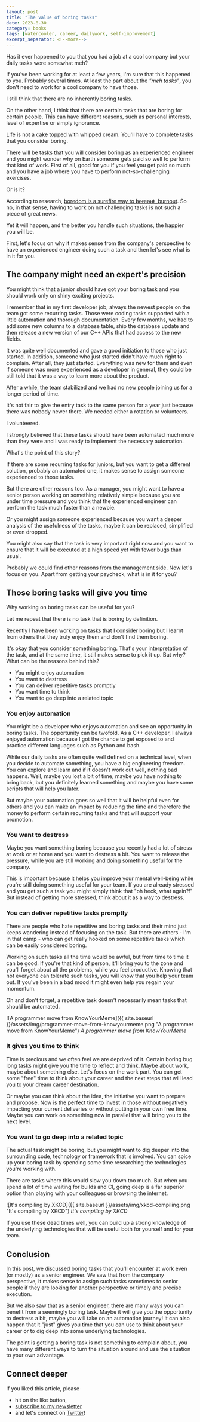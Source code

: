 ```yaml
---
layout: post
title: "The value of boring tasks"
date: 2023-8-30
category: books
tags: [watercooler, career, dailywork, self-improvement]
excerpt_separator: <!--more-->
---
```

Has it ever happened to you that you had a job at a cool company but your daily tasks were somewhat meh?

If you've been working for at least a few years, I'm sure that this happened to you. Probably several times. At least the part about the *"meh tasks"*, you don't need to work for a cool company to have those.

I still think that there are no inherently boring tasks.

On the other hand, I think that there are certain tasks that are boring for certain people. This can have different reasons, such as personal interests, level of expertise or simply ignorance.

Life is not a cake topped with whipped cream. You'll have to complete tasks that you consider boring.

There will be tasks that you will consider boring as an experienced engineer and you might wonder why on Earth someone gets paid so well to perform that kind of work. First of all, good for you if you feel you get paid so much and you have a job where you have to perform not-so-challenging exercises.

Or is it?

According to research, [boredom is a surefire way to ~~boreout~~, burnout](https://www.sandordargo.com/blog/2023/07/05/trip-report-cpp-on-sea-2023#my-favourite-ideas). So no, in that sense, having to work on not challenging tasks is not such a piece of great news.

Yet it will happen, and the better you handle such situations, the happier you will be.

First, let's focus on why it makes sense from the company's perspective to have an experienced engineer doing such a task and then let's see what is in it for you.

## The company might need an expert's precision

You might think that a junior should have got your boring task and you should work only on shiny exciting projects.

I remember that in my first developer job, always the newest people on the team got some recurring tasks. Those were coding tasks supported with a little automation and thorough documentation. Every few months, we had to add some new columns to a database table, ship the database update and then release a new version of our C++ APIs that had access to the new fields.

It was quite well documented and gave a good initiation to those who just started. In addition, someone who just started didn't have much right to complain. After all, they just started. Everything was new for them and even if someone was more experienced as a developer in general, they could be still told that it was a way to learn more about the product.

After a while, the team stabilized and we had no new people joining us for a longer period of time.

It's not fair to give the entry task to the same person for a year just because there was nobody newer there. We needed either a rotation or volunteers.

I volunteered.

I strongly believed that these tasks should have been automated much more than they were and I was ready to implement the necessary automation.

What's the point of this story?

If there are some recurring tasks for juniors, but you want to get a different solution, probably an automated one, it makes sense to assign someone experienced to those tasks.

But there are other reasons too. As a manager, you might want to have a senior person working on something relatively simple because you are under time pressure and you think that the experienced engineer can perform the task much faster than a newbie. 

Or you might assign someone experienced because you want a deeper analysis of the usefulness of the tasks, maybe it can be replaced, simplified or even dropped.

You might also say that the task is very important right now and you want to ensure that it will be executed at a high speed yet with fewer bugs than usual.

Probably we could find other reasons from the management side. Now let's focus on you. Apart from getting your paycheck, what is in it for you?

## Those boring tasks will give you time

Why working on boring tasks can be useful for you?

Let me repeat that there is no task that is boring by definition.

Recently I have been working on tasks that I consider boring but I learnt from others that they truly enjoy them and don't find them boring.

It's okay that you consider something boring. That's your interpretation of the task, and at the same time, it still makes sense to pick it up. But why? What can be the reasons behind this?

- You might enjoy automation
- You want to destress
- You can deliver repetitive tasks promptly
- You want time to think
- You want to go deep into a related topic

### You enjoy automation

You might be a developer who enjoys automation and see an opportunity in boring tasks. The opportunity can be twofold. As a C++ developer, I always enjoyed automation because I got the chance to get exposed to and practice different languages such as Python and bash.

While our daily tasks are often quite well defined on a technical level, when you decide to automate something, you have a big engineering freedom. You can explore and learn and if it doesn't work out well, nothing bad happens. Well, maybe you lost a bit of time, maybe you have nothing to bring back, but you definitely learned something and maybe you have some scripts that will help you later.

But maybe your automation goes so well that it will be helpful even for others and you can make an impact by reducing the time and therefore the money to perform certain recurring tasks and that will support your promotion.

### You want to destress

Maybe you want something boring because you recently had a lot of stress at work or at home and you want to destress a bit. You want to release the pressure, while you are still working and doing something useful for the company.

This is important because it helps you improve your mental well-being while you're still doing something useful for your team. If you are already stressed and you get such a task you might simply think that "oh heck, what again?!" But instead of getting more stressed, think about it as a way to destress.

### You can deliver repetitive tasks promptly

There are people who hate repetitive and boring tasks and their mind just keeps wandering instead of focusing on the task. But there are others - I'm in that camp - who can get really hooked on some repetitive tasks which can be easily considered boring.

Working on such tasks all the time would be awful, but from time to time it can be good. If you're that kind of person, it'll bring you to the zone and you'll forget about all the problems, while you feel productive. Knowing that not everyone can tolerate such tasks, you will know that you help your team out. If you've been in a bad mood it might even help you regain your momentum.

Oh and don't forget, a repetitive task doesn't necessarily mean tasks that should be automated.

![A programmer move from KnowYourMeme]({{ site.baseurl }}/assets/img/programmer-move-from-knowyourmeme.png "A programmer move from KnowYourMeme")
_A programmer move from KnowYourMeme_


### It gives you time to think

Time is precious and we often feel we are deprived of it. Certain boring bug long tasks might give you the time to reflect and think. Maybe about work, maybe about something else. Let's focus on the work part. You can get some "free" time to think about your career and the next steps that will lead you to your dream career destination.

Or maybe you can think about the idea, the initiative you want to prepare and propose. Now is the perfect time to invest in those without negatively impacting your current deliveries or without putting in your own free time. Maybe you can work on something now in parallel that will bring you to the next level.

### You want to go deep into a related topic

The actual task might be boring, but you might want to dig deeper into the surrounding code, technology or framework that is involved. You can spice up your boring task by spending some time researching the technologies you're working with.

There are tasks where this would slow you down too much. But when you spend a lot of time waiting for builds and CI, going deep is a far superior option than playing with your colleagues or browsing the internet.

![It's compiling by XKCD]({{ site.baseurl }}/assets/img/xkcd-compiling.png "It's compiling by XKCD")
_It's compiling by XKCD_

If you use these dead times well, you can build up a strong knowledge of the underlying technologies that will be useful both for yourself and for your team.


## Conclusion

In this post, we discussed boring tasks that you'll encounter at work even (or mostly) as a senior engineer. We saw that from the company perspective, it makes sense to assign such tasks sometimes to senior people if they are looking for another perspective or timely and precise execution.

But we also saw that as a senior engineer, there are many ways you can benefit from a seemingly boring task. Maybe it will give you the opportunity to destress a bit, maybe you will take on an automation journey! It can also happen that it "just" gives you time that you can use to think about your career or to dig deep into some underlying technologies.

The point is getting a boring task is not something to complain about, you have many different ways to turn the situation around and use the situation to your own advantage.

## Connect deeper

If you liked this article, please 
- hit on the like button,  
- [subscribe to my newsletter](http://eepurl.com/gvcv1j) 
- and let's connect on [Twitter](https://twitter.com/SandorDargo)!

